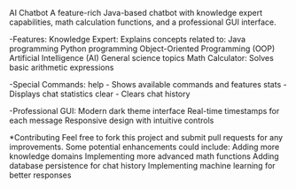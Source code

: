 AI Chatbot
A feature-rich Java-based chatbot with knowledge expert capabilities, math calculation functions, and a professional GUI interface.

-Features:
Knowledge Expert: Explains concepts related to:
Java programming
Python programming
Object-Oriented Programming (OOP)
Artificial Intelligence (AI)
General science topics
Math Calculator: Solves basic arithmetic expressions

-Special Commands:
help - Shows available commands and features
stats - Displays chat statistics
clear - Clears chat history

-Professional GUI:
Modern dark theme interface
Real-time timestamps for each message
Responsive design with intuitive controls

*Contributing
Feel free to fork this project and submit pull requests for any improvements. Some potential enhancements could include:
Adding more knowledge domains
Implementing more advanced math functions
Adding database persistence for chat history
Implementing machine learning for better responses
